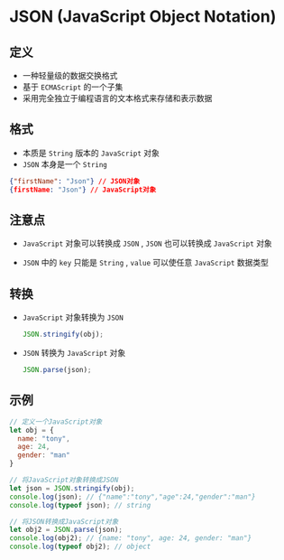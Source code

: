 # JSON (JavaScript Object Notation)



## 定义

- 一种轻量级的数据交换格式
- 基于 `ECMAScript` 的一个子集
- 采用完全独立于编程语言的文本格式来存储和表示数据



## 格式

- 本质是 `String` 版本的 `JavaScript` 对象
- `JSON` 本身是一个 `String`

```json
{"firstName": "Json"} // JSON对象
{firstName: "Json"} // JavaScript对象
```



## 注意点

- `JavaScript` 对象可以转换成 `JSON` , `JSON` 也可以转换成 `JavaScript` 对象

- `JSON` 中的 `key` 只能是 `String` , `value` 可以使任意 `JavaScript` 数据类型



## 转换

- `JavaScript` 对象转换为 `JSON`

    ```js
    JSON.stringify(obj);
    ```

- `JSON` 转换为 `JavaScript` 对象

    ```js
    JSON.parse(json);
    ```



## 示例

```js
// 定义一个JavaScript对象
let obj = {
  name: "tony",
  age: 24,
  gender: "man"
}

// 将JavaScript对象转换成JSON
let json = JSON.stringify(obj);
console.log(json); // {"name":"tony","age":24,"gender":"man"}
console.log(typeof json); // string

// 将JSON转换成JavaScript对象
let obj2 = JSON.parse(json);
console.log(obj2); // {name: "tony", age: 24, gender: "man"}
console.log(typeof obj2); // object
```



